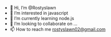 - 👋 Hi, I’m @Rostyslawn
- 👀 I’m interested in javascript
- 🌱 I’m currently learning node.js
- 💞️ I’m looking to collaborate on ...
- 📫 How to reach me rostyslawn02@gmail.com

<!---
Rostyslawn/Rostyslawn is a ✨ special ✨ repository because its `README.md` (this file) appears on your GitHub profile.
You can click the Preview link to take a look at your changes.
--->
